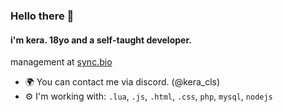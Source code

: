 ### Hello there 👋

#### i'm kera. 18yo and a self-taught  developer.

management at [sync.bio](https://discord.gg/syncbio)<br>
- 🌍 You can contact me via discord. (@kera_cls)
- ⚙️ I'm working with: `.lua`, `.js`, `.html`, `.css`, `php`, `mysql`, `nodejs`
